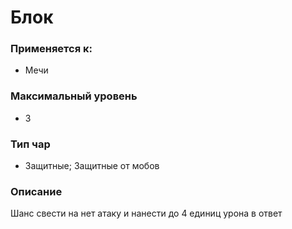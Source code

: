 # Блок

### Применяется к:

* Мечи

### Максимальный уровень&#x20;

* 3

### Тип чар

* Защитные; Защитные от мобов

### Описание

Шанс свести на нет атаку и нанести до 4 единиц урона в ответ&#x20;
